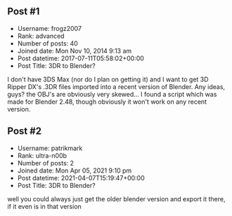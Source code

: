## Post #1
- Username: frogz2007
- Rank: advanced
- Number of posts: 40
- Joined date: Mon Nov 10, 2014 9:13 am
- Post datetime: 2017-07-11T05:58:02+00:00
- Post Title: 3DR to Blender?

I don't have 3DS Max (nor do I plan on getting it) and I want to get 3D Ripper DX's .3DR files imported into a recent version of Blender. Any ideas, guys? the OBJ's are obviously very skewed... I found a script which was made for Blender 2.48, though obviously it won't work on any recent version.
## Post #2
- Username: patrikmark
- Rank: ultra-n00b
- Number of posts: 2
- Joined date: Mon Apr 05, 2021 9:10 pm
- Post datetime: 2021-04-07T15:19:47+00:00
- Post Title: 3DR to Blender?

well you could always just get the older blender version and export it there, if it even is in that version
